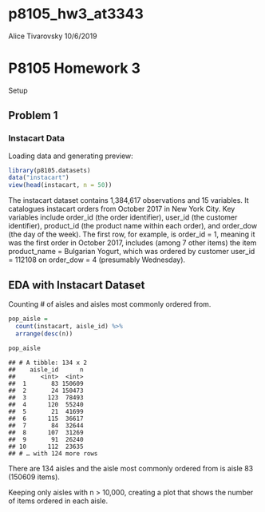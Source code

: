 p8105\_hw3\_at3343
================
Alice Tivarovsky
10/6/2019

# P8105 Homework 3

Setup

## Problem 1

### Instacart Data

Loading data and generating preview:

``` r
library(p8105.datasets)
data("instacart")
view(head(instacart, n = 50))
```

The instacart dataset contains 1,384,617 observations and 15 variables.
It catalogues instacart orders from October 2017 in New York City. Key
variables include order\_id (the order identifier), user\_id (the
customer identifier), product\_id (the product name within each order),
and order\_dow (the day of the week). The first row, for example, is
order\_id = 1, meaning it was the first order in October 2017, includes
(among 7 other items) the item product\_name = Bulgarian Yogurt, which
was ordered by customer user\_id = 112108 on order\_dow = 4 (presumably
Wednesday).

## EDA with Instacart Dataset

Counting \# of aisles and aisles most commonly ordered from.

``` r
pop_aisle = 
  count(instacart, aisle_id) %>% 
  arrange(desc(n))

pop_aisle
```

    ## # A tibble: 134 x 2
    ##    aisle_id      n
    ##       <int>  <int>
    ##  1       83 150609
    ##  2       24 150473
    ##  3      123  78493
    ##  4      120  55240
    ##  5       21  41699
    ##  6      115  36617
    ##  7       84  32644
    ##  8      107  31269
    ##  9       91  26240
    ## 10      112  23635
    ## # … with 124 more rows

There are 134 aisles and the aisle most commonly ordered from is aisle
83 (150609 items).

Keeping only aisles with n \> 10,000, creating a plot that shows the
number of items ordered in each aisle.

